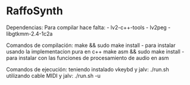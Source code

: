 RaffoSynth
====

Dependencias:
Para compilar hace falta:
	- lv2-c++-tools
	- lv2peg
	- libgtkmm-2.4-1c2a

Comandos de compilación: 
	make && sudo make install - para instalar usando la implementacion pura en c++ 
	make asm && sudo make install - para instalar con las funciones de procesamiento de audio en asm
	
Comandos de ejecución:
	teniendo instalado vkeybd y jalv: ./run.sh
	utilizando cable MIDI y jalv: ./run.sh -u